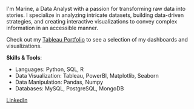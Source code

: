 I'm Marine, a Data Analyst with a passion for transforming raw data into stories. I specialize in analyzing intricate datasets, building data-driven strategies, and creating interactive visualizations to convey complex information in an accessible manner.

Check out my [Tableau Portfolio](https://public.tableau.com/app/profile/marine.bauerle/vizzes) to see a selection of my dashboards and visualizations.

**Skills & Tools**:
- Languages: Python, SQL, R
- Data Visualization: Tableau, PowerBI, Matplotlib, Seaborn
- Data Manipulation: Pandas, Numpy
- Databases: MySQL, PostgreSQL, MongoDB

[LinkedIn](https://www.linkedin.com/in/marine-bauerl%C3%A9-9853a417a/)
